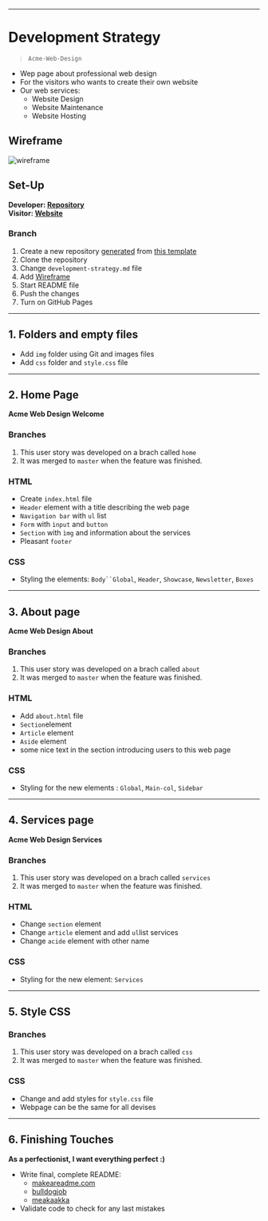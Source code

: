 
---

# Development Strategy

> `Acme-Web-Design`

- Wep page about professional web design
- For the visitors who wants to create their own website
- Our web services:
  - Website Design
  - Website Maintenance
  - Website Hosting

## Wireframe

![wireframe](https://raw.githubusercontent.com/HackYourFutureBelgium/incremental-development/master/development-strategies/wireframe.gif)

## Set-Up

__Developer: [Repository](https://github.com/KrystynaMil/acme-web-design)__  
__Visitor: [Website](https://krystynamil.github.io/acme-web-design/)__

### Branch

1. Create a new repository [generated](https://github.blog/2019-06-06-generate-new-repositories-with-repository-templates/) from [this template](https://github.com/hackyourfuturebelgium/w3-validation-template)
1. Clone the repository
1. Change `development-strategy.md` file
1. Add [Wireframe](./wireframe.gif)
1. Start  README file
1. Push the changes
1. Turn on GitHub Pages

---

## 1. Folders and empty files

- Add `img` folder using Git and images files
- Add `css` folder and `style.css` file 

---

## 2. Home Page

__Acme Web Design Welcome__

### Branches

1. This user story was developed on a brach called `home`
1. It was merged to `master` when the feature was finished.

### HTML

- Create `index.html` file
- `Header` element with a title describing the web page
- `Navigation bar` with `ul` list
- `Form` with `ìnput` and `button`
- `Section` with `ìmg` and information about the services
- Pleasant `footer`

### CSS

- Styling the elements: `Body``Global`, `Header`, `Showcase`, `Newsletter`, `Boxes`

---

## 3. About page

__Acme Web Design About__

### Branches

1. This user story was developed on a brach called `about`
1. It was merged to `master` when the feature was finished.

### HTML

- Add `about.html` file
- `Section`element
- `Article` element
- `Aside` element
- some nice text in the section introducing users to this web page

### CSS

- Styling for the new elements : `Global`, `Main-col`, `Sidebar`

---

## 4. Services page

__Acme Web Design Services__

### Branches

1. This user story was developed on a brach called `services`
1. It was merged to `master` when the feature was finished.

### HTML

- Change `section` element
- Change `article` element and add `ul`list services
- Change `acide` element with other name

### CSS

- Styling for the new element: `Services`

---
## 5. Style CSS

### Branches

1. This user story was developed on a brach called `css`
1. It was merged to `master` when the feature was finished.

### CSS

- Change and add styles for `style.css` file 
- Webpage can be the same for all devises

---

## 6. Finishing Touches

__As a perfectionist, I want everything perfect :)__

- Write final, complete README:
  - [makeareadme.com](https://www.makeareadme.com/)
  - [bulldogjob](https://bulldogjob.com/news/449-how-to-write-a-good-readme-for-your-github-project)
  - [meakaakka](https://medium.com/@meakaakka/a-beginners-guide-to-writing-a-kickass-readme-7ac01da88ab3)
- Validate code to check for any last mistakes
